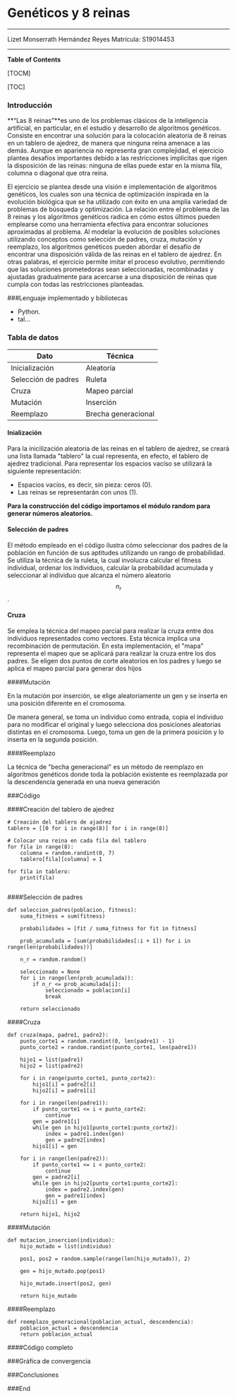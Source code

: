 # Genéticos y 8 reinas 

------------


Lizet Monserrath Hernández Reyes
Matrícula: S19014453

------------
**Table of Contents**

[TOCM]

[TOC]

### Introducción

**“Las 8 reinas”**es uno de los problemas clásicos de la inteligencia artificial, en particular, en el estudio y desarrollo de algoritmos genéticos. Consiste en encontrar una solución para la colocación aleatoria de 8 reinas en un tablero de ajedrez, de manera que ninguna reina amenace a las demás. Aunque en apariencia no representa gran complejidad, el ejercicio plantea desafíos importantes debido a las restricciones implícitas que rigen la disposición de las reinas: ninguna de ellas puede estar en la misma fila, columna o diagonal que otra reina. 

El ejercicio se plantea desde una visión e implementación de algoritmos genéticos, los cuales son una técnica de optimización inspirada en la evolución biológica que se ha utilizado con éxito en una amplia variedad de problemas de búsqueda y optimización. La relación entre el problema de las 8 reinas y los algoritmos genéticos radica en cómo estos últimos pueden emplearse como una herramienta efectiva para encontrar soluciones aproximadas al problema. Al modelar la evolución de posibles soluciones utilizando conceptos como selección de padres, cruza, mutación y reemplazo, los algoritmos genéticos pueden abordar el desafío de encontrar una disposición válida de las reinas en el tablero de ajedrez. En otras palabras, el ejercicio permite imitar el proceso evolutivo, permitiendo que las soluciones prometedoras sean seleccionadas, recombinadas y ajustadas gradualmente para acercarse a una disposición de reinas que cumpla con todas las restricciones planteadas. 

###Lenguaje implementado y bibliotecas

- Python.
 - tal...
 

### Tabla de datos

| Dato  |  Técnica |
| ------------ | ------------ |
|  Inicialización | Aleatoria  |
| Selección de padres  | Ruleta  |
|  Cruza | Mapeo parcial  |
|  Mutación | Inserción  |
|  Reemplazo | Brecha generacional  |

#### Inialización

Para la inicilización aleatoria de las reinas en el tablero de ajedrez, se creará una lista llamada "tablero" la cual representa, en efecto, el tablero de ajedrez tradicional. Para representar los espacios vacíso se utilizará la siguiente representación:
- Espacios vacíos, es decir, sin pieza: ceros (0). 
- Las reinas se representarán con unos (1). 

**Para la construcción del código importamos el módulo random para generar números aleatorios.**

#### Selección de padres

El método empleado en el código ilustra cómo seleccionar dos padres de la población en función de sus aptitudes utilizando un rango de probabilidad.  Se utiliza la técnica de la ruleta, la cual involucra calcular el fitness individual, ordenar los individuos, calcular la probabilidad acumulada y seleccionar al individuo que alcanza el número aleatorio $$n_r$$. 

#### Cruza

Se emplea la técnica del mapeo parcial para realizar la cruza entre dos individuos representados como vectores. Esta técnica implica una recombinación de permutación.
En esta implementación, el "mapa" representa el mapeo que se aplicará para realizar la cruza entre los dos padres. Se eligen dos puntos de corte aleatorios en los padres y luego se aplica el mapeo parcial para generar dos hijos

####Mutación

En la mutación por inserción, se elige aleatoriamente un gen y se inserta en una posición diferente en el cromosoma. 

De manera general, se toma un individuo como entrada, copia el individuo para no modificar el original y luego selecciona dos posiciones aleatorias distintas en el cromosoma. Luego, toma un gen de la primera posición y lo inserta en la segunda posición.

####Reemplazo

La técnica de "becha generacional" es un método de reemplazo en algoritmos genéticos donde toda la población existente es reemplazada por la descendencia generada en una nueva generación

###Código

####Creación del tablero de ajedrez

```python:
# Creación del tablero de ajadrez
tablero = [[0 for i in range(8)] for i in range(8)]

# Colocar una reina en cada fila del tablero
for fila in range(8):
    columna = random.randint(0, 7)
    tablero[fila][columna] = 1

for fila in tablero:
    print(fila)
	
```

####Selección de padres
```python:
def seleccion_padres(poblacion, fitness):
    suma_fitness = sum(fitness)
	
    probabilidades = [fit / suma_fitness for fit in fitness]

    prob_acumulada = [sum(probabilidades[:i + 1]) for i in range(len(probabilidades))]

    n_r = random.random()

    seleccionado = None
    for i in range(len(prob_acumulada)):
        if n_r <= prob_acumulada[i]:
            seleccionado = poblacion[i]
            break

    return seleccionado

```

####Cruza
```python:
def cruza(mapa, padre1, padre2):
    punto_corte1 = random.randint(0, len(padre1) - 1)
    punto_corte2 = random.randint(punto_corte1, len(padre1))

    hijo1 = list(padre1)
    hijo2 = list(padre2)

    for i in range(punto_corte1, punto_corte2):
        hijo1[i] = padre2[i]
        hijo2[i] = padre1[i]

    for i in range(len(padre1)):
        if punto_corte1 <= i < punto_corte2:
            continue
        gen = padre1[i]
        while gen in hijo1[punto_corte1:punto_corte2]:
            index = padre1.index(gen)
            gen = padre2[index]
        hijo1[i] = gen

    for i in range(len(padre2)):
        if punto_corte1 <= i < punto_corte2:
            continue
        gen = padre2[i]
        while gen in hijo2[punto_corte1:punto_corte2]:
            index = padre2.index(gen)
            gen = padre1[index]
        hijo2[i] = gen

    return hijo1, hijo2
```

####Mutación
```python:
def mutacion_insercion(individuo):
    hijo_mutado = list(individuo)

    pos1, pos2 = random.sample(range(len(hijo_mutado)), 2)

    gen = hijo_mutado.pop(pos1)

    hijo_mutado.insert(pos2, gen)

    return hijo_mutado
```
####Reemplazo
```python:
def reemplazo_generacional(poblacion_actual, descendencia):
    poblacion_actual = descendencia
    return poblacion_actual
```

####Código completo

###Gráfica de convergencia

###Conclusiones



###End
